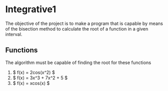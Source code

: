 # Integrative1

The objective of the project is to make a program that is capable by means of the bisection method to calculate the root of a function in a given interval.

## Functions

The algorithm must be capable of finding the root for these functions

1. $ f(x) = 2cos(x^2) $
2. $ f(x) = 3x^3 + 7x^2 + 5 $
3. $ f(x) = xcos(x) $
